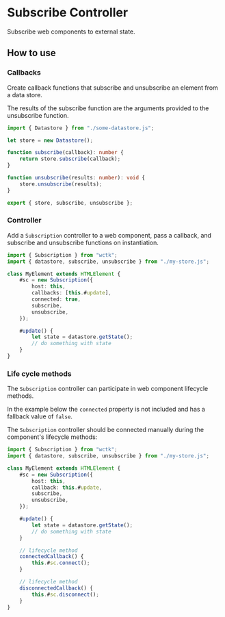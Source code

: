 # Subscribe Controller

Subscribe web components to external state.

## How to use

### Callbacks

Create callback functions that subscribe and unsubscribe an element from a data store.

The results of the subscribe function are the arguments provided to the unsubscribe function.

```ts
import { Datastore } from "./some-datastore.js";

let store = new Datastore();

function subscribe(callback): number {
	return store.subscribe(callback);
}

function unsubscribe(results: number): void {
	store.unsubscribe(results);
}

export { store, subscribe, unsubscribe };
```

### Controller

Add a `Subscription` controller to a web component, pass a callback, and subscribe and unsubscribe functions on instantiation.

```ts
import { Subscription } from "wctk";
import { datastore, subscribe, unsubscribe } from "./my-store.js";

class MyElement extends HTMLElement {
	#sc = new Subscription({
		host: this,
		callbacks: [this.#update],
		connected: true,
		subscribe,
		unsubscribe,
	});

	#update() {
		let state = datastore.getState();
		// do something with state
	}
}
```

### Life cycle methods

The `Subscription` controller can participate in web component lifecycle methods.

In the example below the `connected` property is not included and has a fallback value of `false`.

The `Subscription` controller should be connected manually during the component's lifecycle methods:

```ts
import { Subscription } from "wctk";
import { datastore, subscribe, unsubscribe } from "./my-store.js";

class MyElement extends HTMLElement {
	#sc = new Subscription({
		host: this,
		callback: this.#update,
		subscribe,
		unsubscribe,
	});

	#update() {
		let state = datastore.getState();
		// do something with state
	}

	// lifecycle method
	connectedCallback() {
		this.#sc.connect();
	}

	// lifecycle method
	disconnectedCallback() {
		this.#sc.disconnect();
	}
}
```
